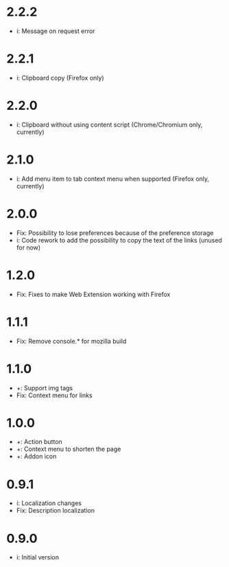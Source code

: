 # 2.2.2
* i: Message on request error

# 2.2.1
* i: Clipboard copy (Firefox only)

# 2.2.0
* i: Clipboard without using content script (Chrome/Chromium only, currently)

# 2.1.0
* i: Add menu item to tab context menu when supported (Firefox only, currently)

# 2.0.0
* Fix: Possibility to lose preferences because of the preference storage
* i: Code rework to add the possibility to copy the text of the links (unused for now)

# 1.2.0
* Fix: Fixes to make Web Extension working with Firefox

# 1.1.1
* Fix: Remove console.* for mozilla build

# 1.1.0
* +: Support img tags
* Fix: Context menu for links

# 1.0.0
* +: Action button
* +: Context menu to shorten the page
* +: Addon icon

# 0.9.1
* i: Localization changes
* Fix: Description localization

# 0.9.0
* i: Initial version
